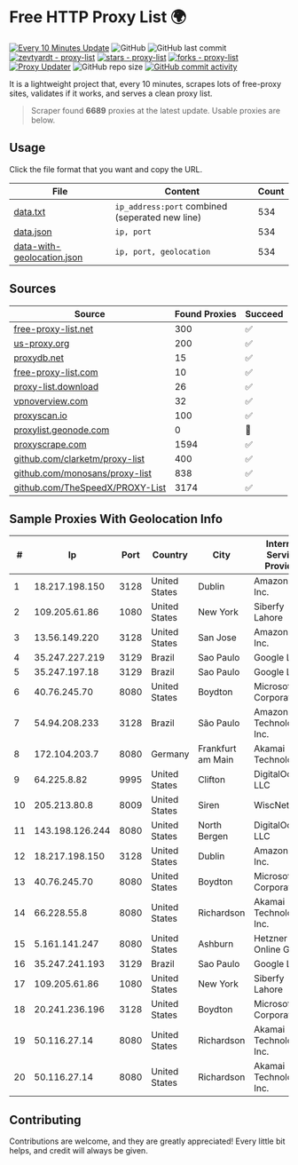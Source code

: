 
# Free HTTP Proxy List 🌍

[![Every 10 Minutes Update](https://github.com/mertguvencli/http-proxy-list/actions/workflows/main.yml/badge.svg?branch=main)](https://github.com/mertguvencli/http-proxy-list/actions/workflows/main.yml)
![GitHub](https://img.shields.io/github/license/mertguvencli/http-proxy-list)
![GitHub last commit](https://img.shields.io/github/last-commit/mertguvencli/http-proxy-list)
[![zevtyardt - proxy-list](https://img.shields.io/static/v1?label=zevtyardt&message=proxy-list&color=blue&logo=github)](https://github.com/zevtyardt/proxy-list "Go to GitHub repo")
[![stars - proxy-list](https://img.shields.io/github/stars/zevtyardt/proxy-list?style=social)](https://github.com/zevtyardt/proxy-list)
[![forks - proxy-list](https://img.shields.io/github/forks/zevtyardt/proxy-list?style=social)](https://github.com/zevtyardt/proxy-list)
[![Proxy Updater](https://github.com/zevtyardt/proxy-list/workflows/Proxy%20Updater/badge.svg)](https://github.com/zevtyardt/proxy-list/actions?query=workflow:"Proxy+Updater")
![GitHub repo size](https://img.shields.io/github/repo-size/zevtyardt/proxy-list)
[![GitHub commit activity](https://img.shields.io/github/commit-activity/m/zevtyardt/proxy-list?logo=commits)](https://github.com/zevtyardt/proxy-list/commits/main)

It is a lightweight project that, every 10 minutes, scrapes lots of free-proxy sites, validates if it works, and serves a clean proxy list.

> Scraper found **6689** proxies at the latest update. Usable proxies are below.

## Usage

Click the file format that you want and copy the URL.

|File|Content|Count|
|----|-------|-----|
|[data.txt](https://raw.githubusercontent.com/mertguvencli/http-proxy-list/main/proxy-list/data.txt)|`ip_address:port` combined (seperated new line)|534|
|[data.json](https://raw.githubusercontent.com/mertguvencli/http-proxy-list/main/proxy-list/data.json)|`ip, port`|534|
|[data-with-geolocation.json](https://raw.githubusercontent.com/mertguvencli/http-proxy-list/main/proxy-list/data-with-geolocation.json)|`ip, port, geolocation`|534|

## Sources

|Source|Found Proxies|Succeed|
|------|-------------|-------|
|[free-proxy-list.net](https://free-proxy-list.net)|300|✅|
|[us-proxy.org](https://www.us-proxy.org)|200|✅|
|[proxydb.net](http://proxydb.net)|15|✅|
|[free-proxy-list.com](https://free-proxy-list.com/?page=&port=&type%5B%5D=http&type%5B%5D=https&up_time=0&search=Search)|10|✅|
|[proxy-list.download](https://www.proxy-list.download/HTTP)|26|✅|
|[vpnoverview.com](https://vpnoverview.com/privacy/anonymous-browsing/free-proxy-servers)|32|✅|
|[proxyscan.io](https://www.proxyscan.io)|100|✅|
|[proxylist.geonode.com](https://proxylist.geonode.com/api/proxy-list?limit=300&page=1&sort_by=lastChecked&sort_type=desc&protocols=http,https)|0|🚫|
|[proxyscrape.com](https://api.proxyscrape.com/v2/?request=displayproxies&protocol=http&timeout=10000&country=all&ssl=all&anonymity=all)|1594|✅|
|[github.com/clarketm/proxy-list](https://raw.githubusercontent.com/clarketm/proxy-list/master/proxy-list-raw.txt)|400|✅|
|[github.com/monosans/proxy-list](https://raw.githubusercontent.com/monosans/proxy-list/main/proxies/http.txt)|838|✅|
|[github.com/TheSpeedX/PROXY-List](https://raw.githubusercontent.com/TheSpeedX/PROXY-List/master/http.txt)|3174|✅|


## Sample Proxies With Geolocation Info

|#|Ip|Port|Country|City|Internet Service Provider|
|-|--|----|-------|----|-------------------------|
|1|18.217.198.150|3128|United States|Dublin|Amazon.com, Inc.|
|2|109.205.61.86|1080|United States|New York|Siberfy Lahore|
|3|13.56.149.220|3128|United States|San Jose|Amazon.com, Inc.|
|4|35.247.227.219|3129|Brazil|Sao Paulo|Google LLC|
|5|35.247.197.18|3129|Brazil|Sao Paulo|Google LLC|
|6|40.76.245.70|8080|United States|Boydton|Microsoft Corporation|
|7|54.94.208.233|3128|Brazil|São Paulo|Amazon Technologies Inc.|
|8|172.104.203.7|8080|Germany|Frankfurt am Main|Akamai Technologies|
|9|64.225.8.82|9995|United States|Clifton|DigitalOcean, LLC|
|10|205.213.80.8|8009|United States|Siren|WiscNet|
|11|143.198.126.244|8080|United States|North Bergen|DigitalOcean, LLC|
|12|18.217.198.150|3128|United States|Dublin|Amazon.com, Inc.|
|13|40.76.245.70|8080|United States|Boydton|Microsoft Corporation|
|14|66.228.55.8|8080|United States|Richardson|Akamai Technologies, Inc.|
|15|5.161.141.247|8080|United States|Ashburn|Hetzner Online GmbH|
|16|35.247.241.193|3129|Brazil|Sao Paulo|Google LLC|
|17|109.205.61.86|1080|United States|New York|Siberfy Lahore|
|18|20.241.236.196|3128|United States|Boydton|Microsoft Corporation|
|19|50.116.27.14|8080|United States|Richardson|Akamai Technologies, Inc.|
|20|50.116.27.14|8080|United States|Richardson|Akamai Technologies, Inc.|



## Contributing

Contributions are welcome, and they are greatly appreciated! Every
little bit helps, and credit will always be given.

